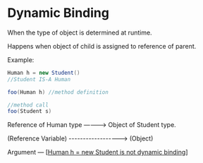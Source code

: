 # Dynamic Binding

When the type of object is determined at runtime.

Happens when object of child is assigned to reference of parent.

Example:

```java
Human h = new Student()
//Student IS-A Human
```

```java
foo(Human h) //method definition

//method call
foo(Student s)
```

Reference of Human type ————>       Object of Student type.

(Reference Variable) ------------------>                                           (Object)

Argument —  [[Human h = new Student is not dynamic binding]]


[//begin]: # "Autogenerated link references for markdown compatibility"
[Human h = new Student is not dynamic binding]: <Human h = new Student is not dynamic binding> "Human h = new Student is not dynamic binding"
[//end]: # "Autogenerated link references"